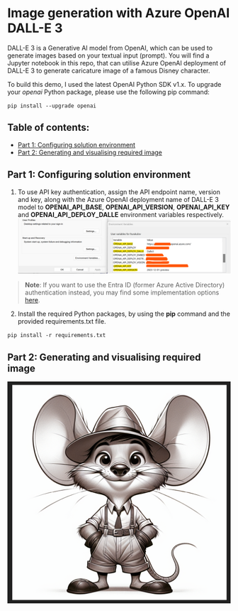 # Image generation with Azure OpenAI DALL-E 3
DALL-E 3 is a Generative AI model from OpenAI, which can be used to generate images based on your textual input (prompt). You will find a Jupyter notebook in this repo, that can utilise Azure OpenAI deployment of DALL-E 3 to generate caricature image of a famous Disney character.

To build this demo, I used the latest OpenAI Python SDK v1.x. To upgrade your _openai_ Python package, please use the following pip command:
```
pip install --upgrade openai
```

## Table of contents:
- [Part 1: Configuring solution environment](https://github.com/LazaUK/AOAI-DALL-E-3-SDKv1/tree/main?tab=readme-ov-file#part-1-configuring-solution-environment)
- [Part 2: Generating and visualising required image]()

## Part 1: Configuring solution environment
1. To use API key authentication, assign the API endpoint name, version and key, along with the Azure OpenAI deployment name of DALL-E 3 model to **OPENAI_API_BASE**, **OPENAI_API_VERSION**, **OPENAI_API_KEY** and **OPENAI_API_DEPLOY_DALLE** environment variables respectively.
![screenshot_1.1_environment](images/environment_var.png)
>**Note**: If you want to use the Entra ID (former Azure Active Directory) authentication instead, you may find some implementation options [here](https://github.com/LazaUK/AOAI-EntraIDAuth-SDKv1).
2. Install the required Python packages, by using the **pip** command and the provided requirements.txt file.
```
pip install -r requirements.txt
```

## Part 2: Generating and visualising required image

![dalle3_image](/images/dalle3_generated.png)

